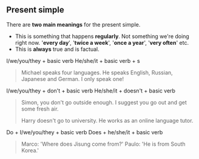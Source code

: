 ## Present simple

There are **two main meanings** for the present simple.

* This is something that happens **regularly**. Not something we're doing right now.
'**every day**', '**twice a week**', '**once a year**', '**very often**' etc.
* This is **always** true and is factual.

I/we/you/they + basic verb
He/she/it + basic verb + s
> Michael speaks four languages. He speaks English, Russian, Japanese and German. I only speak one!

I/we/you/they + don't + basic verb
He/she/it + doesn't + basic verb
> Simon, you don't go outside enough. I suggest you go out and get some fresh air.
>
> Harry doesn't go to university. He works as an online language tutor.

Do + I/we/you/they + basic verb
Does + he/she/it + basic verb
> Marco: 'Where does Jisung come from?'
> Paulo: 'He is from South Korea.'
